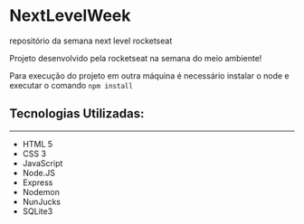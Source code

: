 # NextLevelWeek
 repositório da semana next level rocketseat

Projeto desenvolvido pela rocketseat na semana do meio ambiente! 

Para execução do projeto em outra máquina é necessário instalar o node 
e executar o comando `npm install`

## Tecnologias Utilizadas:
---
* HTML 5
* CSS 3
* JavaScript
* Node.JS
* Express
* Nodemon
* NunJucks
* SQLite3
